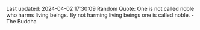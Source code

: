 Last updated: 2024-04-02 17:30:09
Random Quote: One is not called noble who harms living beings. By not harming living beings one is called noble. - The Buddha